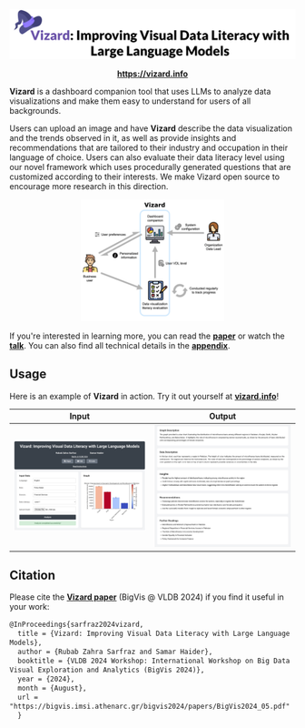 ![Vizard Dashboard](figures/header.png)

<p align="center">
    <a href="https://vizard.info"><b>https://vizard.info</b></a>
</p>

**Vizard** is a dashboard companion tool that uses LLMs to analyze data visualizations and make them easy to understand for users of all backgrounds. 

Users can upload an image and have **Vizard** describe the data visualization and the trends observed in it, as well as provide insights and recommendations that are tailored to their industry and occupation in their language of choice. Users can also evaluate their data literacy level using our novel framework which uses procedurally generated questions that are customized according to their interests. We make Vizard open source to encourage more research in this direction.

<p align="center">
    <img src="figures/system_diagram.png" alt="System Diagram" width="50%">
</p>

If you're interested in learning more, you can read the **[paper](https://rubabzs.github.io/files/vizard.pdf)** or watch the **[talk](https://www.youtube.com/watch?v=GvphIVJlKgM)**. You can also find all technical details in the **[appendix](https://github.com/rubabzs/vizard/blob/main/vizard_appendix.pdf)**.

## Usage

Here is an example of **Vizard** in action. Try it out yourself at **[vizard.info](https://vizard.info/)**!

| Input | Output |
|-------------------------|-------------------------|
| ![Visualization Example 1](figures/interface_1.png) | ![Visualization Example 2](figures/interface_2.png) |

## Citation

Please cite the **[Vizard paper](https://rubabzs.github.io/files/vizard.pdf)** (BigVis @ VLDB 2024) if you find it useful in your work:

~~~~
@InProceedings{sarfraz2024vizard,
  title = {Vizard: Improving Visual Data Literacy with Large Language Models},
  author = {Rubab Zahra Sarfraz and Samar Haider},
  booktitle = {VLDB 2024 Workshop: International Workshop on Big Data Visual Exploration and Analytics (BigVis 2024)},
  year = {2024},
  month = {August},
  url = "https://bigvis.imsi.athenarc.gr/bigvis2024/papers/BigVis2024_05.pdf"
  }
~~~~
